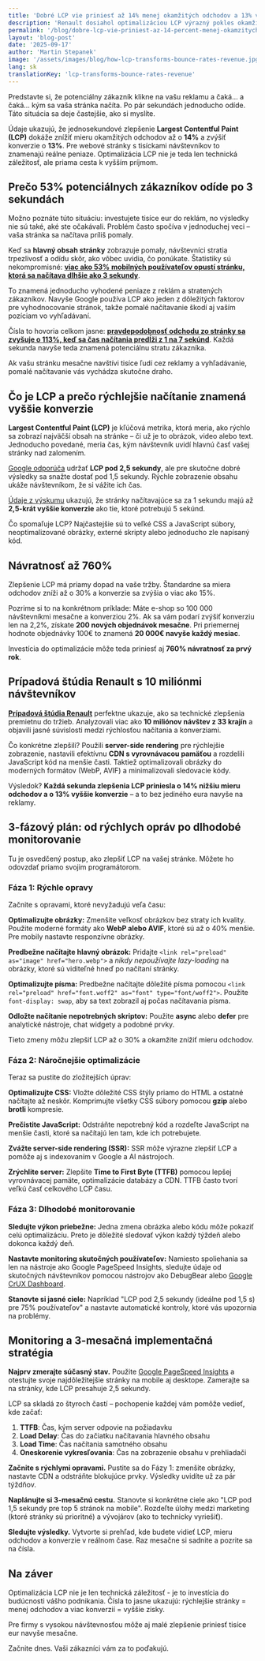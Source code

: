 ```yaml
---
title: 'Dobré LCP vie priniesť až 14% menej okamžitých odchodov a 13% viac konverzií'
description: 'Renault dosiahol optimalizáciou LCP výrazný pokles okamžitých odchodov a nárast konverzií. Zlepšite aj vy svoju webovú stránku s praktickým 3-fázovým návodom.'
permalink: '/blog/dobre-lcp-vie-priniest-az-14-percent-menej-okamzitych-odchodov-a-13-percent-viac-konverzii/'
layout: 'blog-post'
date: '2025-09-17'
author: 'Martin Stepanek'
image: '/assets/images/blog/how-lcp-transforms-bounce-rates-revenue.jpg'
lang: sk
translationKey: 'lcp-transforms-bounce-rates-revenue'
---
```


Predstavte si, že potenciálny zákazník klikne na vašu reklamu a čaká... a čaká... kým sa vaša stránka načíta. Po pár sekundách jednoducho odíde. Táto situácia sa deje častejšie, ako si myslíte.

Údaje ukazujú, že jednosekundové zlepšenie **Largest Contentful Paint (LCP)** dokáže znížiť mieru okamžitých odchodov až o **14%** a zvýšiť konverzie o **13%**. Pre webové stránky s tisíckami návštevníkov to znamenajú reálne peniaze. Optimalizácia LCP nie je teda len technická záležitosť, ale priama cesta k vyšším príjmom.

## Prečo 53% potenciálnych zákazníkov odíde po 3 sekundách

Možno poznáte túto situáciu: investujete tisíce eur do reklám, no výsledky nie sú také, aké ste očakávali. Problém často spočíva v jednoduchej veci – vaša stránka sa načítava príliš pomaly.

Keď sa **hlavný obsah stránky** zobrazuje pomaly, návštevníci stratia trpezlivosť a odídu skôr, ako vôbec uvidia, čo ponúkate. Štatistiky sú nekompromisné: **[viac ako 53% mobilných používateľov opustí stránku, ktorá sa načítava dlhšie ako 3 sekundy](https://think.storage.googleapis.com/docs/mobile-page-speed-new-industry-benchmarks.pdf)**.

To znamená jednoducho vyhodené peniaze z reklám a stratených zákazníkov. Navyše Google používa LCP ako jeden z dôležitých faktorov pre vyhodnocovanie stránok, takže pomalé načítavanie škodí aj vaším pozíciam vo vyhľadávaní.

Čísla to hovoria celkom jasne: **[pravdepodobnosť odchodu zo stránky sa zvyšuje o 113%, keď sa čas načítania predĺži z 1 na 7 sekúnd](https://think.storage.googleapis.com/docs/mobile-page-speed-new-industry-benchmarks.pdf)**. Každá sekunda navyše teda znamená potenciálnu stratu zákazníka.

Ak vašu stránku mesačne navštívi tisíce ľudí cez reklamy a vyhľadávanie, pomalé načítavanie vás vychádza skutočne draho.

## Čo je LCP a prečo rýchlejšie načítanie znamená vyššie konverzie

**Largest Contentful Paint (LCP)** je kľúčová metrika, ktorá meria, ako rýchlo sa zobrazí najväčší obsah na stránke – či už je to obrázok, video alebo text. Jednoducho povedané, meria čas, kým návštevník uvidí hlavnú časť vašej stránky nad zalomením.

[Google odporúča](https://web.dev/articles/lcp) udržať **LCP pod 2,5 sekundy**, ale pre skutočne dobré výsledky sa snažte dostať pod 1,5 sekundy. Rýchle zobrazenie obsahu ukáže návštevníkom, že si vážite ich čas.

[Údaje z výskumu](https://portent.com/blog/analytics/research-site-speed-hurting-everyones-revenue.htm) ukazujú, že stránky načítavajúce sa za 1 sekundu majú až **2,5-krát vyššie konverzie** ako tie, ktoré potrebujú 5 sekúnd.

Čo spomaľuje LCP? Najčastejšie sú to veľké CSS a JavaScript súbory, neoptimalizované obrázky, externé skripty alebo jednoducho zle napísaný kód.

## Návratnosť až 760%

Zlepšenie LCP má priamy dopad na vaše tržby. Štandardne sa miera odchodov zníži až o 30% a konverzie sa zvýšia o viac ako 15%.

Pozrime si to na konkrétnom príklade: Máte e-shop so 100 000 návštevníkmi mesačne a konverziou 2%. Ak sa vám podarí zvýšiť konverziu len na 2,2%, získate **200 nových objednávok mesačne**. Pri priemernej hodnote objednávky 100€ to znamená **20 000€ navyše každý mesiac**.

Investícia do optimalizácie môže teda priniesť aj **760% návratnosť za prvý rok**.

## Prípadová štúdia Renault s 10 miliónmi návštevníkov

**[Prípadová štúdia Renault](https://web.dev/case-studies/renault)** perfektne ukazuje, ako sa technické zlepšenia premietnu do tržieb. Analyzovali viac ako **10 miliónov návštev z 33 krajín** a objavili jasné súvislosti medzi rýchlosťou načítania a konverziami.

Čo konkrétne zlepšili? Použili **server-side rendering** pre rýchlejšie zobrazenie, nastavili efektívnu **CDN s vyrovnávacou pamäťou** a rozdelili JavaScript kód na menšie časti. Taktiež optimalizovali obrázky do moderných formátov (WebP, AVIF) a minimalizovali sledovacie kódy.

Výsledok? **Každá sekunda zlepšenia LCP priniesla o 14% nižšiu mieru odchodov a o 13% vyššie konverzie** – a to bez jediného eura navyše na reklamy.

## 3-fázový plán: od rýchlych opráv po dlhodobé monitorovanie

Tu je osvedčený postup, ako zlepšiť LCP na vašej stránke. Môžete ho odovzdať priamo svojim programátorom.

### Fáza 1: Rýchle opravy

Začnite s opravami, ktoré nevyžadujú veľa času:

**Optimalizujte obrázky:** Zmenšite veľkosť obrázkov bez straty ich kvality. Použite moderné formáty ako **WebP alebo AVIF**, ktoré sú až o 40% menšie. Pre mobily nastavte responzívne obrázky.

**Predbežne načítajte hlavný obrázok:** Pridajte `<link rel="preload" as="image" href="hero.webp">` a *nikdy nepoužívajte lazy-loading* na obrázky, ktoré sú viditeľné hneď po načítaní stránky.

**Optimalizujte písma:** Predbežne načítajte dôležité písma pomocou `<link rel="preload" href="font.woff2" as="font" type="font/woff2">`. Použite `font-display: swap`, aby sa text zobrazil aj počas načítavania písma.

**Odložte načítanie nepotrebných skriptov:** Použite **async** alebo **defer** pre analytické nástroje, chat widgety a podobné prvky.

Tieto zmeny môžu zlepšiť LCP až o 30% a okamžite znížiť mieru odchodov.

### Fáza 2: Náročnejšie optimalizácie

Teraz sa pustite do zložitejších úprav:

**Optimalizujte CSS:** Vložte dôležité CSS štýly priamo do HTML a ostatné načítajte až neskôr. Komprimujte všetky CSS súbory pomocou **gzip** alebo **brotli** kompresie.

**Prečistite JavaScript:** Odstráňte nepotrebný kód a rozdeľte JavaScript na menšie časti, ktoré sa načítajú len tam, kde ich potrebujete.

**Zvážte server-side rendering (SSR):** SSR môže výrazne zlepšiť LCP a pomôže aj s indexovaním v Google a AI nástrojoch.

**Zrýchlite server:** Zlepšite **Time to First Byte (TTFB)** pomocou lepšej vyrovnávacej pamäte, optimalizácie databázy a CDN. TTFB často tvorí veľkú časť celkového LCP času.

### Fáza 3: Dlhodobé monitorovanie

**Sledujte výkon priebežne:** Jedna zmena obrázka alebo kódu môže pokaziť celú optimalizáciu. Preto je dôležité sledovať výkon každý týždeň alebo dokonca každý deň.

**Nastavte monitoring skutočných používateľov:** Namiesto spoliehania sa len na nástroje ako Google PageSpeed Insights, sledujte údaje od skutočných návštevníkov pomocou nástrojov ako DebugBear alebo [Google CrUX Dashboard](https://developers.google.com/web/tools/chrome-user-experience-report).

**Stanovte si jasné ciele:** Napríklad "LCP pod 2,5 sekundy (ideálne pod 1,5 s) pre 75% používateľov" a nastavte automatické kontroly, ktoré vás upozornia na problémy.

## Monitoring a 3-mesačná implementačná stratégia

**Najprv zmerajte súčasný stav.** Použite [Google PageSpeed Insights](https://pagespeed.web.dev/) a otestujte svoje najdôležitejšie stránky na mobile aj desktope. Zamerajte sa na stránky, kde LCP presahuje 2,5 sekundy.

LCP sa skladá zo štyroch častí – pochopenie každej vám pomôže vedieť, kde začať:

1. **TTFB**: Čas, kým server odpovie na požiadavku
2. **Load Delay**: Čas do začiatku načítavania hlavného obsahu
3. **Load Time**: Čas načítania samotného obsahu
4. **Oneskorenie vykresľovania**: Čas na zobrazenie obsahu v prehliadači

**Začnite s rýchlymi opravami.** Pustite sa do Fázy 1: zmenšite obrázky, nastavte CDN a odstráňte blokujúce prvky. Výsledky uvidíte už za pár týždňov.

**Naplánujte si 3-mesačnú cestu.** Stanovte si konkrétne ciele ako "LCP pod 1,5 sekundy pre top 5 stránok na mobile". Rozdeľte úlohy medzi marketing (ktoré stránky sú prioritné) a vývojárov (ako to technicky vyriešiť).

**Sledujte výsledky.** Vytvorte si prehľad, kde budete vidieť LCP, mieru odchodov a konverzie v reálnom čase. Raz mesačne si sadnite a pozrite sa na čísla.

## **Na záver**

Optimalizácia LCP nie je len technická záležitosť - je to investícia do budúcnosti vášho podnikania. Čísla to jasne ukazujú: rýchlejšie stránky = menej odchodov a viac konverzií = vyššie zisky.

Pre firmy s vysokou návštevnosťou môže aj malé zlepšenie priniesť tisíce eur navyše mesačne.

Začnite dnes. Vaši zákazníci vám za to poďakujú.